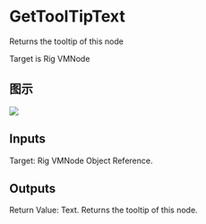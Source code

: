 # GetToolTipText

Returns the tooltip of this node

Target is Rig VMNode

## 图示

![]($-20221218-20451584.png)

## Inputs

Target: Rig VMNode Object Reference.  

## Outputs

Return Value: Text. Returns the tooltip of this node.

